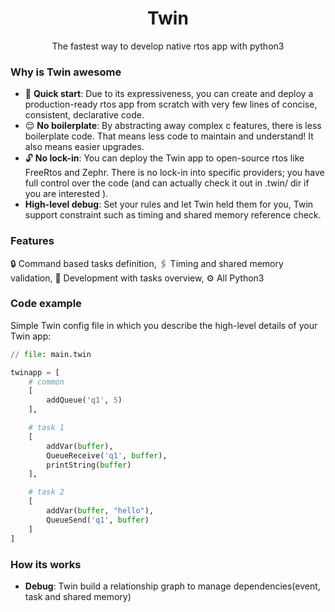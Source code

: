<h1 align=center>
    Twin
</h1>

<p align=center>
    The fastest way to develop native rtos app with python3
</p>

### Why is Twin awesome
- 🚀 **Quick start**: Due to its expressiveness, you can create and deploy a production-ready rtos app from scratch with very few lines of concise, consistent, declarative code.
- 😌 **No boilerplate**: By abstracting away complex c features, there is less boilerplate code. That means less code to maintain and understand! It also means easier upgrades.
- 🔓 **No lock-in**: You can deploy the Twin app to open-source rtos like FreeRtos and Zephr. There is no lock-in into specific providers; you have full control over the code (and can actually check it out in .twin/ dir if you are interested ).
-    **High-level debug**: Set your rules and let Twin held them for you, Twin support constraint such as timing and shared memory reference check.

### Features
 🔒 Command based tasks definition, 🖇️ Timing and shared memory validation, 🚀 Development with tasks overview, ⚙ ️All Python3

### Code example
Simple Twin config file in which you describe the high-level details of your Twin app:
```py
// file: main.twin

twinapp = [
    # common
    [
        addQueue('q1', 5)
    ],

    # task 1
    [
        addVar(buffer),
        QueueReceive('q1', buffer),
        printString(buffer)
    ],

    # task 2
    [
        addVar(buffer, "hello"),
        QueueSend('q1', buffer)
    ]
]
```

### How its works
-   **Debug**: Twin build a relationship graph to manage dependencies(event, task and shared memory)
